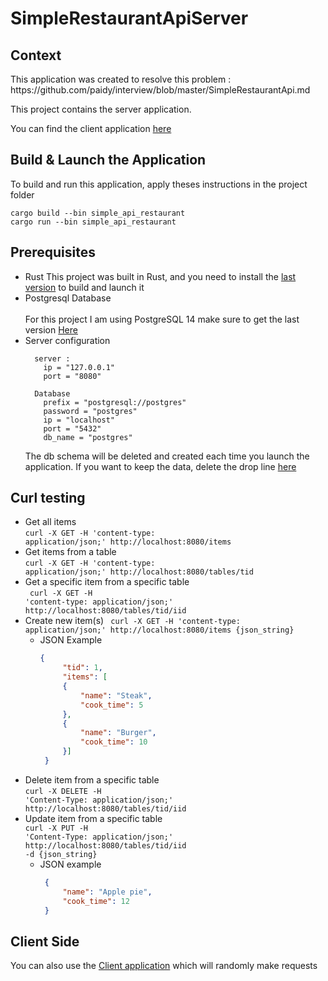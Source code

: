 # SimpleRestaurantApiServer
<h2>Context</h2>
This application was created to resolve this problem : https://github.com/paidy/interview/blob/master/SimpleRestaurantApi.md

<p>This project contains the server application.</p>

You can find the client application [here](https://github.com/DidierNicolas/SimpleRestaurantApiClient)
<h2>Build & Launch the Application</h2>
<p>To build and run this application, apply theses instructions in the project folder</p>
<code>cargo build --bin simple_api_restaurant </code><br>
<code>cargo run --bin simple_api_restaurant</code>

## Prerequisites
- Rust
  This project was built in Rust, and you need to install the [last version](https://www.rust-lang.org/learn/get-started) to build and launch it
- Postgresql Database
  <br><br>For this project I am using PostgreSQL 14 make sure to get the last version [Here](https://www.postgresql.org/download/)
- Server configuration
  ````
    server :
      ip = "127.0.0.1"
      port = "8080"

    Database
      prefix = "postgresql://postgres"
      password = "postgres"
      ip = "localhost"
      port = "5432"
      db_name = "postgres"
  ````
  The db schema will be deleted and created each time you launch the application. If you want to keep the data, delete the drop line [here](https://github.com/DidierNicolas/SimpleRestaurantApiServer/blob/master/sql/db.sql)
  
## Curl testing
- Get all items <br>
 <code>curl -X GET -H 'content-type: application/json;' http://localhost:8080/items </code>
- Get items from a table <br>
 <code>curl -X GET -H 'content-type: application/json;' http://localhost:8080/tables/tid </code>
- Get a specific item from a specific table <br>
 <code> curl -X GET -H 'content-type: application/json;' http://localhost:8080/tables/tid/iid </code>
- Create new item(s)
 <code> curl -X GET -H 'content-type: application/json;' http://localhost:8080/items {json_string} </code>
   - JSON Example 
     ```json
     {
          "tid": 1,
          "items": [
          {
              "name": "Steak",
              "cook_time": 5
          },
          {
              "name": "Burger",
              "cook_time": 10
          }]
      }
     ```
- Delete item from a specific table <br>
 <code>curl -X DELETE  -H 'Content-Type: application/json;' http://localhost:8080/tables/tid/iid</code>
- Update item from a specific table <br>
 <code>curl -X PUT  -H 'Content-Type: application/json;' http://localhost:8080/tables/tid/iid -d {json_string} </code>
   - JSON example
     ```json
      {
          "name": "Apple pie",
          "cook_time": 12
      }
     ```
 ## Client Side
 You can also use the [Client application](https://github.com/DidierNicolas/SimpleRestaurantApiClient) which will randomly make requests
